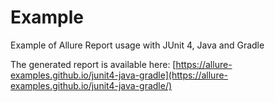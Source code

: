 # Example

Example of Allure Report usage with JUnit 4, Java and Gradle

The generated report is available here: [https://allure-examples.github.io/junit4-java-gradle](https://allure-examples.github.io/junit4-java-gradle/)
